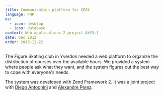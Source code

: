 ```yaml
---
title: Communication platform for CPAY
language: PHP
os:
  - icon: desktop
  - icon: database
context: Web applications 2 project &#35;1
date: Dec 2013
order: 2013-12-22
---
```


The Figure Skating club in Yverdon needed a web platform to organize the distribution of courses over the available hours. We provided a system where people ask what they want, and the system figures out the best way to cope with everyone's needs.

The system was developed with Zend Framework 2. It was a joint project with [Diego Antognini](https://ch.linkedin.com/in/diegoantognini) and [Alexandre Perez](https://perezapp.ch).